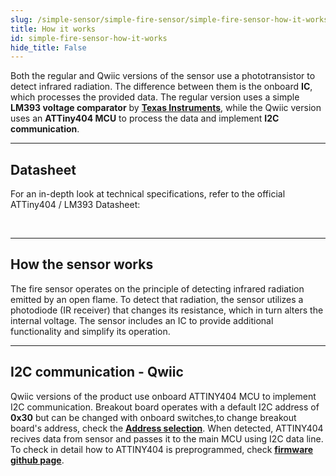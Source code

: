 ```yaml
---
slug: /simple-sensor/simple-fire-sensor/simple-fire-sensor-how-it-works
title: How it works
id: simple-fire-sensor-how-it-works
hide_title: False
---
```


Both the regular and Qwiic versions of the sensor use a phototransistor to detect infrared radiation. The difference between them is the onboard **IC**, which processes the provided data. The regular version uses a simple **LM393 voltage comparator** by [**Texas Instruments**](https://eu.mouser.com/ProductDetail/Texas-Instruments/LM393M-NOPB?qs=QbsRYf82W3GpBNun7wKZlw%3D%3D&utm_id=20109199385&utm_source=google&utm_medium=cpc&utm_marketing_tactic=emeacorp&gad_source=1&gbraid=0AAAAADn_wf2fKvpBFkLrBUUl8dO2RQg0h&gclid=Cj0KCQjwy46_BhDOARIsAIvmcwMsdd1u6kOcRmTTIs-3gcSdmuLKAzoQu5R-yEysSeXZ3OPvm47trKQaAineEALw_wcB), while the Qwiic version uses an **ATTiny404 MCU** to process the data and implement **I2C communication**. 

<CenteredImage src="/img/simple-sensor/simple-fire-sensor/333042_ATTINY404_highlighted.jpg" alt="ATTiny404 MCU on board of Qwiic version" caption="ATTiny404 MCU on board of Qwiic version" width="400px" />

<CenteredImage src="/img/simple-sensor/simple-fire-sensor/333047_LM393_highlighted.jpg" alt="LM393 on board of regular version" caption="LM393 on board of regular version" width="400px" />

---

## Datasheet
For an in-depth look at technical specifications, refer to the official ATTiny404 / LM393 Datasheet:

<QuickLink  
  title="ATTiny404 Datasheet"  
  description="Detailed technical documentation for the LM393 Voltage Comparator."  
  url="https://docs.rs-online.com/943a/0900766b8170d70c.pdf"  
/>  
<QuickLink  
  title="LM393 Datasheet"  
  description="Detailed technical documentation for the ATTiny404 microcontroller."  
  url="https://ww1.microchip.com/downloads/en/devicedoc/50002687a.pdf"  
/> 

---

## How the sensor works
The fire sensor operates on the principle of detecting infrared radiation emitted by an open flame. To detect that radiation, the sensor utilizes a photodiode (IR receiver) that changes its resistance, which in turn alters the internal voltage. The sensor includes an IC to provide additional functionality and simplify its operation.

---

## I2C communication - Qwiic

Qwiic versions of the product use onboard ATTINY404 MCU to implement I2C communication. Breakout board operates with a default I2C address of **0x30**  but can be changed with onboard switches,to change breakout board's address, check the [**Address selection**](/documentation/simple-sensor/simple-fire-sensor/simple-fire-sensor-hardware#address-selection-for-qwiic-version/). When detected, ATTINY404 recives data from sensor and passes it to the main MCU using I2C data line. To check in detail how to ATTINY404 is preprogrammed, check [**firmware github page**](https://github.com/SolderedElectronics/Soldered-Simple-Fire-Sensor-Arduino-library/blob/dev/extras/attiny_firmware/attiny_firmware.ino).
